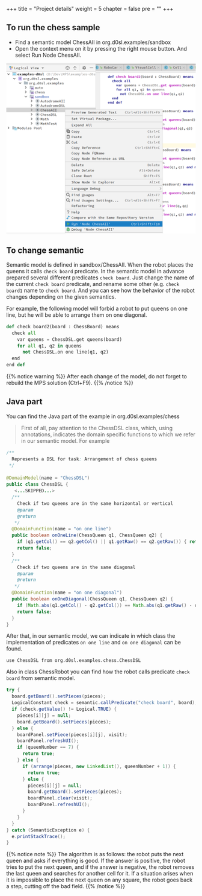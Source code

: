 +++
title = "Project details"
weight = 5
chapter = false
pre = ""
+++

## To run the chess sample

+ Find a semantic model ChessAII in org.d0sl.examples/sandbox
+ Open the context menu on it by pressing the right mouse button. And select Run Node ChessAII.

![Run the chess sample](run.png)

## To change semantic

Semantic model is defined in sandbox/ChessAII. When the robot places the queens it calls `check board` predicate. In the semantic model in advance prepared several different predicates `check board`. Just change the name of the current `check board` predicate, and rename some other (e.g. `check board1` name to `check board`. And you can see how the behavior of the robot changes depending on the given semantics.

For example, the following model will forbid a robot to put queens on one line, but he will be able to arrange them on one diagonal.

```python
def check board2(board : ChessBoard) means 
  check all 
    var queens = ChessDSL.get queens(board) 
    for all q1, q2 in queens 
      not ChessDSL.on one line(q1, q2) 
  end 
end def
```

{{% notice warning %}}
After each change of the model, do not forget to rebuild the MPS solution (Ctrl+F9).
{{% /notice %}}

## Java part

You can find the Java part of the example in org.d0sl.examples/chess

> First of all, pay attention to the ChessDSL class, which, using annotations, indicates the domain specific functions to which we refer in our semantic model. For example

```java
/** 
  Represents a DSL for task: Arrangement of chess queens 
 */ 
 
@DomainModel(name = "ChessDSL") 
public class ChessDSL { 
   <...SKIPPED...>
  /** 
    Check if two queens are in the same horizontal or vertical 
    @param 
    @return 
   */ 
  @DomainFunction(name = "on one line") 
  public boolean onOneLine(ChessQueen q1, ChessQueen q2) { 
    if (q1.getCol() == q2.getCol() || q1.getRaw() == q2.getRaw()) { return true; } 
    return false; 
  } 
  /** 
    Check if two queens are in the same diagonal 
    @param 
    @return 
   */ 
  @DomainFunction(name = "on one diagonal") 
  public boolean onOneDiagonal(ChessQueen q1, ChessQueen q2) { 
    if (Math.abs(q1.getCol() - q2.getCol()) == Math.abs(q1.getRaw() - q2.getRaw())) { return true; } 
    return false; 
  } 
}
```

After that, in our semantic model, we can indicate in which class the implementation of predicates `on one line` and `on one diagonal`  can be found.

```
use ChessDSL from org.d0sl.examples.chess.ChessDSL
```

Also in class ChessRobot you can find how the robot calls predicate `check board` from semantic model. 

```java
try { 
  board.getBoard().setPieces(pieces); 
  LogicalConstant check = semantic.callPredicate("check board", board); 
  if (check.getValue() != Logical.TRUE) { 
    pieces[i][j] = null; 
    board.getBoard().setPieces(pieces); 
  } else { 
    boardPanel.setPiece(pieces[i][j], visit); 
    boardPanel.refreshUI(); 
    if (queenNumber == 7) { 
      return true; 
    } else { 
      if (arrange(pieces, new LinkedList(), queenNumber + 1)) { 
        return true; 
      } else { 
        pieces[i][j] = null; 
        board.getBoard().setPieces(pieces); 
        boardPanel.clear(visit); 
        boardPanel.refreshUI(); 
      } 
    } 
  } 
} catch (SemanticException e) { 
  e.printStackTrace(); 
}
```

{{% notice note %}}
The algorithm is as follows: the robot puts the next queen and asks if everything is good. If the answer is positive, the robot tries to put the next queen, and if the answer is negative, the robot removes the last queen and searches for another cell for it. If a situation arises when it is impossible to place the next queen on any square, the robot goes back a step, cutting off the bad field.
{{% /notice %}}
